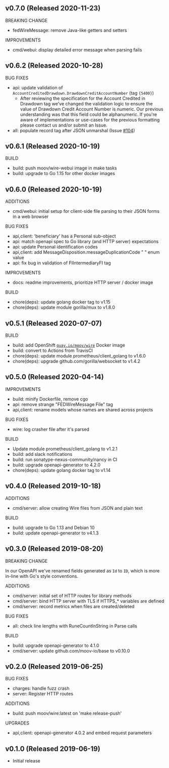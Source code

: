 ## v0.7.0 (Released 2020-11-23)

BREAKING CHANGE

- fedWireMessage: remove Java-like getters and setters

IMPROVEMENTS

- cmd/webui: display detailed error message when parsing fails

## v0.6.2 (Released 2020-10-28)

BUG FIXES

- api: update validation of `AccountCreditedDrawdown.DrawdownCreditAccountNumber` (tag `{5400}`)
  - After reviewing the specification for the Account Credited in Drawdown tag we've changed
  the validation logic to ensure the value of Drawdown Credit Account Number is numeric. Our
  previous understanding was that this field could be alphanumeric. If you're aware of
  implementations or use-cases for the previous formatting please contact us and/or submit an Issue.
- all: populate record tag after JSON unmarshal (Issue [#104](https://github.com/moov-io/wire/issues/104))

## v0.6.1 (Released 2020-10-19)

BUILD

- build: push moov/wire-webui image in make tasks
- build: upgrade to Go 1.15 for other docker images

## v0.6.0 (Released 2020-10-19)

ADDITIONS

- cmd/webui: initial setup for client-side file parsing to their JSON forms in a web browser

BUG FIXES

- api,client: 'beneficiary' has a Personal sub-object
- api: match openapi spec to Go library (and HTTP server) expectations
- api: update Personal identification codes
- api,client: add MessageDisposition.messageDuplicationCode " " enum value
- api: fix bug in validation of FIIntermediaryFI tag

IMPROVEMENTS

- docs: readme improvements, prioritize HTTP server / docker image

BUILD

- chore(deps): update golang docker tag to v1.15
- chore(deps): update module gorilla/mux to v1.8.0

## v0.5.1 (Released 2020-07-07)

BUILD

- build: add OpenShift [`quay.io/moov/wire`](https://quay.io/repository/moov/wire) Docker image
- build: convert to Actions from TravisCI
- chore(deps): update module prometheus/client_golang to v1.6.0
- chore(deps): upgrade github.com/gorilla/websocket to v1.4.2

## v0.5.0 (Released 2020-04-14)

IMPROVEMENTS

- build: minify Dockerfile, remove cgo
- api: remove strange "FEDWireMessage File" tag
- api,client: rename models whose names are shared across projects

BUG FIXES

- wire: log crasher file after it's parsed

BUILD

- Update module prometheus/client_golang to v1.2.1
- build: add slack notifications
- build: run sonatype-nexus-community/nancy in CI
- build: upgrade openapi-generator to 4.2.0
- chore(deps): update golang docker tag to v1.14

## v0.4.0 (Released 2019-10-18)

ADDITIONS

- cmd/server: allow creating Wire files from JSON and plain text

BUILD

- build: upgrade to Go 1.13 and Debian 10
- build: update openapi-generator to v4.1.3

## v0.3.0 (Released 2019-08-20)

BREAKING CHANGE

In our OpenAPI we've renamed fields generated as `Id` to `ID`, which is more in-line with Go's style conventions.

ADDITIONS

- cmd/server: initial set of HTTP routes for library methods
- cmd/server: bind HTTP server with TLS if HTTPS_* variables are defined
- cmd/server: record metrics when files are created/deleted

BUG FIXES

- all: check line lengths with RuneCountInString in Parse calls

BUILD

- build: upgrade openapi-generator to 4.1.0
- cmd/server: update github.com/moov-io/base to v0.10.0

## v0.2.0 (Released 2019-06-25)

BUG FIXES

- charges: handle fuzz crash
- server: Register HTTP routes

ADDITIONS

- build: push moov/wire:latest on 'make release-push'

UPGRADES

- api,client: openapi-generator 4.0.2 and embed request parameters

## v0.1.0 (Released 2019-06-19)

- Initial release
